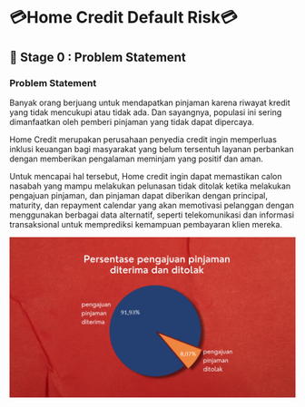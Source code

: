 # 💳Home Credit Default Risk💳

## 📂  **Stage 0 : Problem Statement**

### Problem Statement

Banyak orang berjuang untuk mendapatkan pinjaman karena riwayat kredit yang 
tidak mencukupi atau tidak ada. Dan sayangnya, populasi ini sering dimanfaatkan oleh pemberi pinjaman yang tidak dapat dipercaya.

Home Credit merupakan perusahaan penyedia credit ingin memperluas inklusi keuangan 
bagi masyarakat yang belum tersentuh layanan perbankan dengan memberikan pengalaman meminjam yang positif dan aman.

Untuk mencapai hal tersebut, Home credit ingin dapat memastikan calon nasabah yang mampu 
melakukan pelunasan tidak ditolak ketika melakukan pengajuan pinjaman, dan pinjaman dapat diberikan 
dengan principal, maturity, dan repayment calendar yang akan memotivasi pelanggan dengan menggunakan 
berbagai data alternatif, seperti telekomunikasi dan informasi transaksional  untuk memprediksi kemampuan pembayaran klien mereka.

![](https://github.com/HelmyRamadhani/Home-Credit-Default-Risk/blob/main/Picture/Persentase%20pengajuan%20pinjaman%20diterima%20dan%20ditolak.png)

